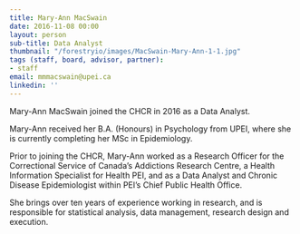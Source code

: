 ```yaml
---
title: Mary-Ann MacSwain
date: 2016-11-08 00:00
layout: person
sub-title: Data Analyst
thumbnail: "/forestryio/images/MacSwain-Mary-Ann-1-1.jpg"
tags (staff, board, advisor, partner):
- staff
email: mmmacswain@upei.ca
linkedin: ''
---
```

Mary-Ann MacSwain joined the CHCR in 2016 as a Data Analyst.

Mary-Ann received her B.A. (Honours) in Psychology from UPEI, where she is currently completing her MSc in Epidemiology.

Prior to joining the CHCR, Mary-Ann worked as a Research Officer for the Correctional Service of Canada’s Addictions Research Centre, a Health Information Specialist for Health PEI, and as a Data Analyst and Chronic Disease Epidemiologist within PEI’s Chief Public Health Office.

She brings over ten years of experience working in research, and is responsible for statistical analysis, data management, research design and execution.